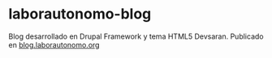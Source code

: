 laborautonomo-blog
==================

Blog desarrollado en Drupal Framework y tema HTML5 Devsaran. Publicado en [blog.laborautonomo.org](http://blog.laborautonomo.org/ "Access")